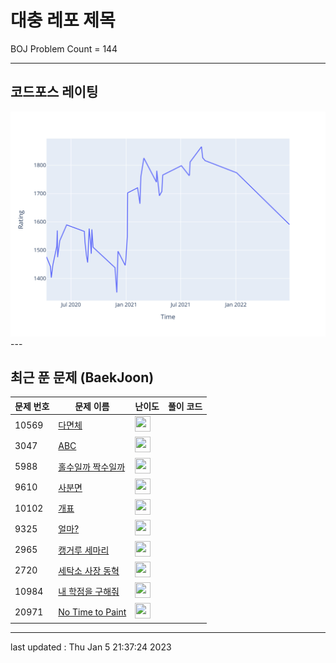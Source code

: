 # 대충 레포 제목

BOJ Problem Count = 144

---

## 코드포스 레이팅
[![Rating Graph](./cfStats.svg)](https://github.com/ingyu1008/Algorithm-Problem-Solving/blob/master/cfStats.html)---

## 최근 푼 문제 (BaekJoon)
| 문제 번호 | 문제 이름 | 난이도 | 풀이 코드 |
| --- | --- | --- | --- |
| 10569 | [다면체](https://www.acmicpc.net/problem/10569) | <img height="25px" width="25px=" src="https://static.solved.ac/tier_small/3.svg"/> |  |
| 3047 | [ABC](https://www.acmicpc.net/problem/3047) | <img height="25px" width="25px=" src="https://static.solved.ac/tier_small/3.svg"/> |  |
| 5988 | [홀수일까 짝수일까](https://www.acmicpc.net/problem/5988) | <img height="25px" width="25px=" src="https://static.solved.ac/tier_small/3.svg"/> |  |
| 9610 | [사분면](https://www.acmicpc.net/problem/9610) | <img height="25px" width="25px=" src="https://static.solved.ac/tier_small/3.svg"/> |  |
| 10102 | [개표](https://www.acmicpc.net/problem/10102) | <img height="25px" width="25px=" src="https://static.solved.ac/tier_small/3.svg"/> |  |
| 9325 | [얼마?](https://www.acmicpc.net/problem/9325) | <img height="25px" width="25px=" src="https://static.solved.ac/tier_small/3.svg"/> |  |
| 2965 | [캥거루 세마리](https://www.acmicpc.net/problem/2965) | <img height="25px" width="25px=" src="https://static.solved.ac/tier_small/3.svg"/> |  |
| 2720 | [세탁소 사장 동혁](https://www.acmicpc.net/problem/2720) | <img height="25px" width="25px=" src="https://static.solved.ac/tier_small/3.svg"/> |  |
| 10984 | [내 학점을 구해줘](https://www.acmicpc.net/problem/10984) | <img height="25px" width="25px=" src="https://static.solved.ac/tier_small/3.svg"/> |  |
| 20971 | [No Time to Paint](https://www.acmicpc.net/problem/20971) | <img height="25px" width="25px=" src="https://static.solved.ac/tier_small/14.svg"/> |  |


---

last updated : Thu Jan  5 21:37:24 2023

